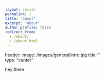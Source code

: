 ```yaml
---
layout: splash
permalink: /
title: "about"
excerpt: "about"
author_profile: false
redirect_from: 
  - /about/
  - /about.html
---
```



header:
  image: /images/general/intro.jpg
  title: ''  
  type: "center"



hey there



